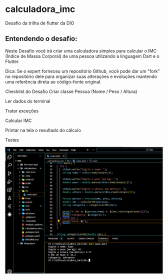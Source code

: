 # calculadora_imc

Desafio da trilha de flutter da DIO

## Entendendo o desafio:

Neste Desafio você irá criar uma calculadora simples para calcular o IMC (Índice de Massa Corporal) de uma pessoa utilizando a linguagem Dart e o Flutter. 

Dica: Se o expert forneceu um repositório Github, você pode dar um "fork" no repositório dele para organizar suas alterações e evoluções mantendo uma referência direta ao código-fonte original.
 
Checklist do Desafio
Criar classe Pessoa (Nome / Peso / Altura)​

Ler dados do terminal​

Tratar exceções​

Calcular IMC ​

Printar na tela o resultado do cálculo​

Testes​

<img src="/print.png" alt="rint da aplicação rodando" width='800'> 



